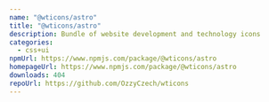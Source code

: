 ```yaml
---
name: "@wticons/astro"
title: "@wticons/astro"
description: Bundle of website development and technology icons
categories:
  - css+ui
npmUrl: https://www.npmjs.com/package/@wticons/astro
homepageUrl: https://www.npmjs.com/package/@wticons/astro
downloads: 404
repoUrl: https://github.com/OzzyCzech/wticons
---
```


